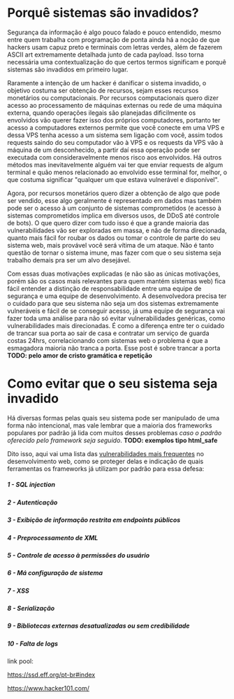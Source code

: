 # Porquê sistemas são invadidos?

Segurança da informação é algo pouco falado e pouco entendido, mesmo entre quem trabalha com programação de ponta ainda há a noção de que hackers usam capuz preto e terminais com letras verdes, além de fazerem ASCII art extremamente detalhada junto de cada payload. Isso torna necessária uma contextualização do que certos termos significam e porquê sistemas são invadidos em primeiro lugar.

Raramente a intenção de um hacker é danificar o sistema invadido, o objetivo costuma ser obtenção de recursos, sejam esses recursos monetários ou computacionais. Por recursos computacionais quero dizer acesso ao processamento de máquinas externas ou rede de uma máquina externa, quando operações ilegais são planejadas dificilmente os envolvidos vão querer fazer isso dos próprios computadores, portanto ter acesso a computadores externos permite que você conecte em uma VPS e dessa VPS tenha acesso a um sistema sem ligação com você, assim todos requests saindo do seu computador vão à VPS e os requests da VPS vão à máquina de um desconhecido, a partir daí essa operação pode ser executada com consideravelmente menos risco aos envolvidos. Há outros métodos mas inevitavelmente alguém vai ter que enviar requests de algum terminal e quão menos relacionado ao envolvido esse terminal for, melhor, o que costuma significar "qualquer um que estava vulnerável e disponível".

Agora, por recursos monetários quero dizer a obtenção de algo que pode ser vendido, esse algo geralmente é representado em dados mas também pode ser o acesso à um conjunto de sistemas comprometidos (e acesso à sistemas comprometidos implica em diversos usos, de DDoS até controle de bots). O que quero dizer com tudo isso é que a grande maioria das vulnerabilidades vão ser exploradas em massa, e não de forma direcionada, quanto mais fácil for roubar os dados ou tomar o controle de parte do seu sistema web, mais provável você será vítima de um ataque. Não é tanto questão de tornar o sistema imune, mas fazer com que o seu sistema seja trabalho demais pra ser um alvo desejável.

Com essas duas motivações explicadas (e não são as únicas motivações, porém são os casos mais relevantes para quem mantém sistemas web) fica fácil entender a distinção de responsabilidade entre uma equipe de segurança e uma equipe de desenvolvimento. A desenvolvedora precisa ter o cuidado para que seu sistema não seja um dos sistemas extremamente vulneráveis e fácil de se conseguir acesso, já uma equipe de segurança vai fazer toda uma análise para não só evitar vulnerabilidades genéricas, como vulnerabilidades mais direcionadas. É como a diferença entre ter o cuidado de trancar sua porta ao sair de casa e contratar um serviço de guarda costas 24hrs, correlacionando com sistemas web o problema é que a esmagadora maioria não tranca a porta. Esse post é sobre trancar a porta **TODO: pelo amor de cristo gramática e repetição**

# Como evitar que o seu sistema seja invadido

Há diversas formas pelas quais seu sistema pode ser manipulado de uma forma não intencional, mas vale lembrar que a maioria dos frameworks populares por padrão já lida com muitos desses problemas *caso o padrão oferecido pelo framework seja seguido*. 
**TODO: exemplos tipo html_safe**

Dito isso, aqui vai uma lista das [vulnerabilidades mais frequentes](https://www.owasp.org/images/7/72/OWASP_Top_10-2017_%28en%29.pdf.pdf) no desenvolvimento web, como se proteger delas e indicação de quais ferramentas os frameworks já utilizam por padrão para essa defesa:

##### 1 - SQL injection
##### 2 - Autenticação
##### 3 - Exibição de informação restrita em endpoints públicos
##### 4 - Preprocessamento de XML
##### 5 - Controle de acesso à permissões do usuário
##### 6 - Má configuração de sistema
##### 7 - XSS
##### 8 - Serialização
##### 9 - Bibliotecas externas desatualizadas ou sem credibilidade
##### 10 - Falta de logs



link pool:

https://ssd.eff.org/pt-br#index

https://www.hacker101.com/
